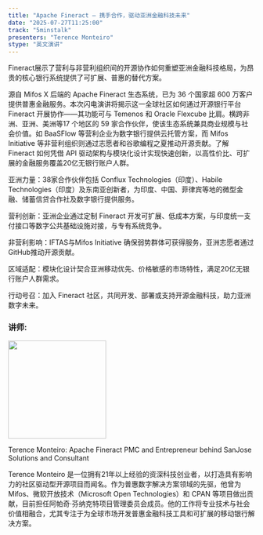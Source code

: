 ```yaml
---
title: "Apache Fineract — 携手合作，驱动亚洲金融科技未来"
date: "2025-07-27T11:25:00"
track: "5minstalk"
presenters: "Terence Monteiro"
stype: "英文演讲"
---
```


Fineract展示了营利与非营利组织间的开源协作如何重塑亚洲金融科技格局，为昂贵的核心银行系统提供了可扩展、普惠的替代方案。

源自 Mifos X 后端的 Apache Fineract 生态系统，已为 36 个国家超 600 万客户提供普惠金融服务。本次闪电演讲将揭示这一全球社区如何通过开源银行平台 Fineract 开展协作——其功能可与 Temenos 和 Oracle Flexcube 比肩。横跨非洲、亚洲、美洲等17 个地区的 59 家合作伙伴，使该生态系统兼具商业规模与社会价值。如 BaaSFlow 等营利企业为数字银行提供云托管方案，而 Mifos Initiative 等非营利组织则通过志愿者和谷歌编程之夏推动开源贡献。了解 Fineract 如何凭借 API 驱动架构与模块化设计实现快速创新，以高性价比、可扩展的金融服务覆盖20亿无银行账户人群。

亚洲力量：38家合作伙伴包括 Conflux Technologies（印度）、Habile Technologies（印度）及东南亚创新者，为印度、中国、菲律宾等地的微型金融、储蓄信贷合作社及数字银行提供服务。

营利创新：亚洲企业通过定制 Fineract 开发可扩展、低成本方案，与印度统一支付接口等数字公共基础设施对接，与专有系统竞争。

非营利影响：IFTAS与Mifos Initiative 确保弱势群体可获得服务，亚洲志愿者通过GitHub推动开源贡献。

区域适配：模块化设计契合亚洲移动优先、价格敏感的市场特性，满足20亿无银行账户人群需求。

行动号召：加入 Fineract 社区，共同开发、部署或支持开源金融科技，助力亚洲数字未来。

### 讲师:


<img src="https://sessionize.com/image/d892-400o400o1-M2MAq2QAry4oMkpTjCmxy1.jpg" width="200" /><br/>

Terence Monteiro: Apache Fineract PMC and Entrepreneur behind SanJose Solutions and Consultant

Terence Monteiro 是一位拥有21年以上经验的资深科技创业者，以打造具有影响力的社区驱动型开源项目而闻名。作为普惠数字解决方案领域的先驱，他曾为 Mifos、微软开放技术（Microsoft Open Technologies）和 CPAN 等项目做出贡献，目前担任阿帕奇·芬纳克特项目管理委员会成员。他的工作将专业技术与社会价值相融合，尤其专注于为全球市场开发普惠金融科技工具和可扩展的移动银行解决方案。


